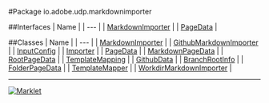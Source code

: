 #Package io.adobe.udp.markdownimporter

##Interfaces
| Name |
| --- |
| [MarkdownImporter](MarkdownImporter.md) |
| [PageData](PageData.md) |

##Classes
| Name |
| --- |
| [MarkdownImporter](MarkdownImporter.md) |
| [GithubMarkdownImporter](GithubMarkdownImporter.md) |
| [InputConfig](InputConfig.md) |
| [Importer](Importer.md) |
| [PageData](PageData.md) |
| [MarkdownPageData](MarkdownPageData.md) |
| [RootPageData](RootPageData.md) |
| [TemplateMapping](TemplateMapping.md) |
| [GithubData](GithubData.md) |
| [BranchRootInfo](BranchRootInfo.md) |
| [FolderPageData](FolderPageData.md) |
| [TemplateMapper](TemplateMapper.md) |
| [WorkdirMarkdownImporter](WorkdirMarkdownImporter.md) |

---

[![Marklet](https://img.shields.io/badge/Generated%20by-Marklet-green.svg)](https://github.com/Faylixe/marklet)